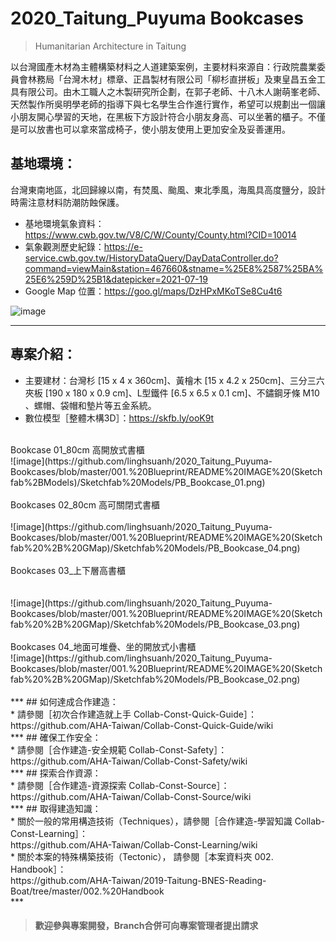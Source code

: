 # 2020_Taitung_Puyuma Bookcases

>Humanitarian Architecture in Taitung<br/>
>
以台灣國產木材為主體構築材料之人道建築案例，主要材料來源自：行政院農業委員會林務局「台灣木材」標章、正昌製材有限公司「柳杉直拼板」及東皇昌五金工具有限公司。由木工職人之木製研究所企劃，在郭子老師、十八木人謝萌峯老師、天然製作所吳明學老師的指導下與七名學生合作進行實作，希望可以規劃出一個讓小朋友開心學習的天地，在黑板下方設計符合小朋友身高、可以坐著的櫃子。不僅是可以放書也可以拿來當成椅子，使小朋友使用上更加安全及妥善運用。<br/>

## 基地環境：<br/>
台灣東南地區，北回歸線以南，有焚風、颱風、東北季風，海風具高度鹽分，設計時需注意材料防潮防蝕保護。<br/>
* 基地環境氣象資料：https://www.cwb.gov.tw/V8/C/W/County/County.html?CID=10014 <br/>
* 氣象觀測歷史紀錄：https://e-service.cwb.gov.tw/HistoryDataQuery/DayDataController.do?command=viewMain&station=467660&stname=%25E8%2587%25BA%25E6%259D%25B1&datepicker=2021-07-19 <br/>
* Google Map 位置：https://goo.gl/maps/DzHPxMKoTSe8Cu4t6  <br/>

![image](https://github.com/linghsuanh/2020_Taitung_Puyuma-Bookcases/blob/master/001.%20Blueprint/README%20IMAGE%20(Sketchfab%2BModels)/PB_GMap.png)
***
## 專案介紹：<br/>
* 主要建材：台灣杉 [15 x 4 x 360cm]、黃檜木 [15 x 4.2 x 250cm]、三分三六夾板 [190 x 180 x 0.9 cm]、L型鐵件 [6.5 x 6.5 x 0.1 cm]、不鏽鋼牙條 M10 、螺帽、袋帽和墊片等五金系統。
* 數位模型［整體木構3D］：https://skfb.ly/ooK9t
<br/>
Bookcase 01_80cm 高開放式書櫃<br/>
![image](https://github.com/linghsuanh/2020_Taitung_Puyuma-Bookcases/blob/master/001.%20Blueprint/README%20IMAGE%20(Sketchfab%2BModels)/Sketchfab%20Models/PB_Bookcase_01.png)
<br/>
<br/>
Bookcases 02_80cm 高可關閉式書櫃<br/>
<br/>
![image](https://github.com/linghsuanh/2020_Taitung_Puyuma-Bookcases/blob/master/001.%20Blueprint/README%20IMAGE%20(Sketchfab%20%2B%20GMap)/Sketchfab%20Models/PB_Bookcase_04.png)
<br/>
<br/>
Bookcases 03_上下層高書櫃<br/>
<br/>
<br/>
![image](https://github.com/linghsuanh/2020_Taitung_Puyuma-Bookcases/blob/master/001.%20Blueprint/README%20IMAGE%20(Sketchfab%20%2B%20GMap)/Sketchfab%20Models/PB_Bookcase_03.png)
<br/>
<br/>
Bookcases 04_地面可堆疊、坐的開放式小書櫃<br/>
![image](https://github.com/linghsuanh/2020_Taitung_Puyuma-Bookcases/blob/master/001.%20Blueprint/README%20IMAGE%20(Sketchfab%20%2B%20GMap)/Sketchfab%20Models/PB_Bookcase_02.png)
<br/>
<br/>
***
## 如何達成合作建造：<br/>
* 請參閱［初次合作建造就上手 Collab-Const-Quick-Guide］：<br/>
https://github.com/AHA-Taiwan/Collab-Const-Quick-Guide/wiki <br/>
***
## 確保工作安全：<br/>
* 請參閱［合作建造-安全規範 Collab-Const-Safety］：<br/>
https://github.com/AHA-Taiwan/Collab-Const-Safety/wiki <br/>
***
## 探索合作資源：<br/>
* 請參閱［合作建造-資源探索 Collab-Const-Source］：<br/>
https://github.com/AHA-Taiwan/Collab-Const-Source/wiki <br/>
***
## 取得建造知識：<br/>
* 關於一般的常用構造技術（Techniques），請參閱［合作建造-學習知識 Collab-Const-Learning］：<br/>
https://github.com/AHA-Taiwan/Collab-Const-Learning/wiki <br/>
* 關於本案的特殊構築技術（Tectonic）， 請參閱［本案資料夾 002. Handbook］：<br/>
https://github.com/AHA-Taiwan/2019-Taitung-BNES-Reading-Boat/tree/master/002.%20Handbook <br/>
***

> #### 歡迎參與專案開發，Branch合併可向專案管理者提出請求
